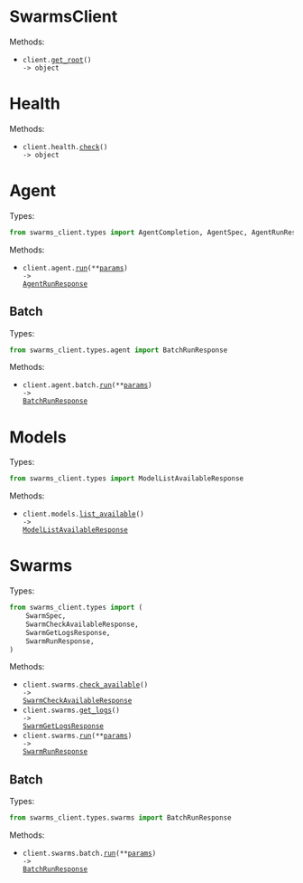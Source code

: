 # SwarmsClient

Methods:

- <code title="get /">client.<a href="./src/swarms_client/_client.py">get_root</a>() -> object</code>

# Health

Methods:

- <code title="get /health">client.health.<a href="./src/swarms_client/resources/health.py">check</a>() -> object</code>

# Agent

Types:

```python
from swarms_client.types import AgentCompletion, AgentSpec, AgentRunResponse
```

Methods:

- <code title="post /v1/agent/completions">client.agent.<a href="./src/swarms_client/resources/agent/agent.py">run</a>(\*\*<a href="src/swarms_client/types/agent_run_params.py">params</a>) -> <a href="./src/swarms_client/types/agent_run_response.py">AgentRunResponse</a></code>

## Batch

Types:

```python
from swarms_client.types.agent import BatchRunResponse
```

Methods:

- <code title="post /v1/agent/batch/completions">client.agent.batch.<a href="./src/swarms_client/resources/agent/batch.py">run</a>(\*\*<a href="src/swarms_client/types/agent/batch_run_params.py">params</a>) -> <a href="./src/swarms_client/types/agent/batch_run_response.py">BatchRunResponse</a></code>

# Models

Types:

```python
from swarms_client.types import ModelListAvailableResponse
```

Methods:

- <code title="get /v1/models/available">client.models.<a href="./src/swarms_client/resources/models.py">list_available</a>() -> <a href="./src/swarms_client/types/model_list_available_response.py">ModelListAvailableResponse</a></code>

# Swarms

Types:

```python
from swarms_client.types import (
    SwarmSpec,
    SwarmCheckAvailableResponse,
    SwarmGetLogsResponse,
    SwarmRunResponse,
)
```

Methods:

- <code title="get /v1/swarms/available">client.swarms.<a href="./src/swarms_client/resources/swarms/swarms.py">check_available</a>() -> <a href="./src/swarms_client/types/swarm_check_available_response.py">SwarmCheckAvailableResponse</a></code>
- <code title="get /v1/swarm/logs">client.swarms.<a href="./src/swarms_client/resources/swarms/swarms.py">get_logs</a>() -> <a href="./src/swarms_client/types/swarm_get_logs_response.py">SwarmGetLogsResponse</a></code>
- <code title="post /v1/swarm/completions">client.swarms.<a href="./src/swarms_client/resources/swarms/swarms.py">run</a>(\*\*<a href="src/swarms_client/types/swarm_run_params.py">params</a>) -> <a href="./src/swarms_client/types/swarm_run_response.py">SwarmRunResponse</a></code>

## Batch

Types:

```python
from swarms_client.types.swarms import BatchRunResponse
```

Methods:

- <code title="post /v1/swarm/batch/completions">client.swarms.batch.<a href="./src/swarms_client/resources/swarms/batch.py">run</a>(\*\*<a href="src/swarms_client/types/swarms/batch_run_params.py">params</a>) -> <a href="./src/swarms_client/types/swarms/batch_run_response.py">BatchRunResponse</a></code>
